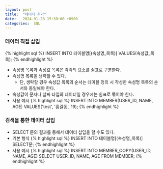 ```yaml
---
layout: post
title:  "데이터 추가"
date:   2024-01-28 15:30:00 +0900
categories:  SQL
---
```


### 데이터 직접 삽입

{% highlight sql %}
INSERT
INTO
테이블명[(속성명_목록)]
VALUES(속성값_목록);
{% endhighlight %}

- 속성명 목록과 속성값 목록은 각각의 요소를 쉼표로 구분한다.
- 속성명 목록을 생략할 수 있다.
    - 단, 생략할 경우 속성값 목록의 순서는 테이블 정의 시 작성한 속성명 목록의 순서와 동일해야 한다.
- 속성값이 문자나 날짜 타입의 데이터일 경우에는 쉼표로 묶어야 한다.
- 사용 예시
{% highlight sql %}
INSERT
INTO
MEMBER(USER_ID, NAME, AGE)
VALUES('test', '홍길동', 19);
{% endhighlight %}

### 검색을 통한 데이터 삽입

- SELECT 문의 결과를 통해서 데이터 삽입을 할 수도 있다.
- 기본 형식
{% highlight sql %}
INSERT
INTO 테이블명[(속성명_목록)]
SELECT문;
{% endhighlight %}
- 사용 예시
{% highlight sql %}
INSERT
INTO
MEMBER_COPY(USER_ID, NAME, AGE)
SELECT
    USER_ID, NAME, AGE
FROM
    MEMBER;
{% endhighlight %}